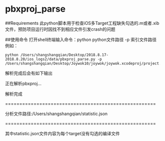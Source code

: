 # pbxproj_parse

##Requirements
此python脚本用于检查iOS多Target工程缺失勾选的.m或者.xib文件，预防项目运行时因找不到相应文件引发crash的问题

##使用命令
打开shell终端输入命令：python python文件路径 -p 索引文件路径 例如：
 
```
python /Users/shangshangqian/Desktop/2018.8.17-2018.8.20/ios_logs2/data/pbxproj_parse.py -p /Users/shangshangqian/Desktop/Joywok10/joywok/joywok.xcodeproj/project.pbxproj

```

解析完成后会有如下输出

正在解析pbxproj...

解析完成

 ===================================================== 
 
 分析文件路径:/Users/shangshangqian/statistic.json 
 
 ===================================================== 

其中statistic.json文件内容为每个target没有勾选的编译文件